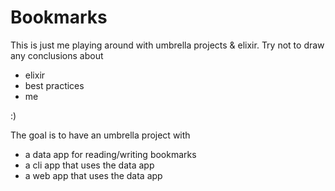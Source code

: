 # Bookmarks

This is just me playing around with umbrella projects & elixir. Try not to draw any conclusions about

- elixir
- best practices
- me

:)

The goal is to have an umbrella project with

- a data app for reading/writing bookmarks
- a cli app that uses the data app
- a web app that uses the data app
